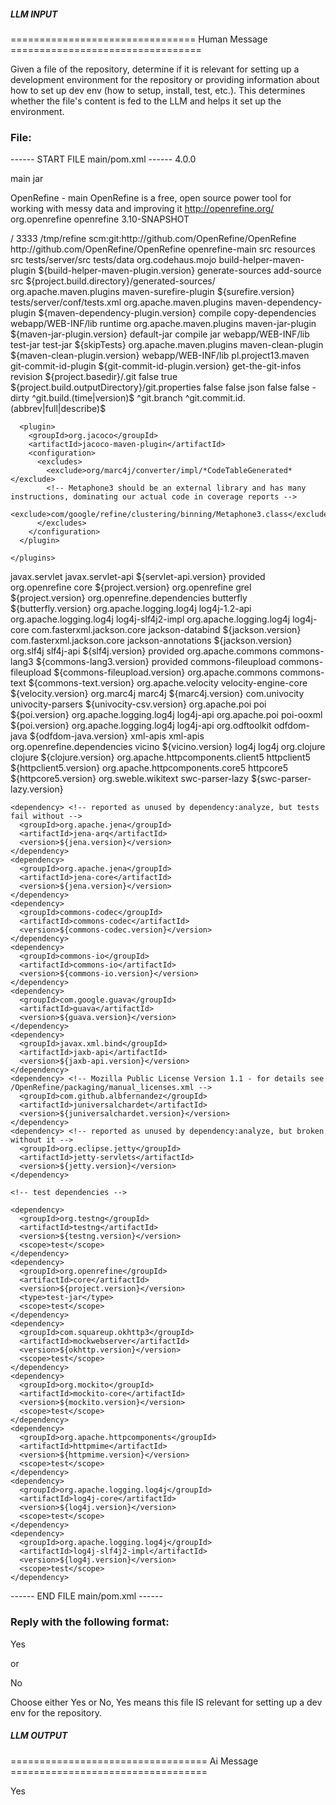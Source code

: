 ##### LLM INPUT #####
================================ Human Message =================================

Given a file of the repository, determine if it is relevant for setting up a development environment for the repository or providing information about how to set up dev env (how to setup, install, test, etc.). This determines whether the file's content is fed to the LLM and helps it set up the environment.

### File:
------ START FILE main/pom.xml ------
<project xmlns="http://maven.apache.org/POM/4.0.0" xmlns:xsi="http://www.w3.org/2001/XMLSchema-instance"
	 xsi:schemaLocation="http://maven.apache.org/POM/4.0.0 http://maven.apache.org/maven-v4_0_0.xsd">
  <modelVersion>4.0.0</modelVersion>

  <artifactId>main</artifactId>
  <packaging>jar</packaging>

  <name>OpenRefine - main</name>
  <description>OpenRefine is a free, open source power tool for working with messy data and improving it</description>
  <url>http://openrefine.org/</url>
  <parent>
    <groupId>org.openrefine</groupId>
    <artifactId>openrefine</artifactId>
    <version>3.10-SNAPSHOT</version>
  </parent>

  <properties>
    <jee.path>/</jee.path>
    <jee.port>3333</jee.port>
    <refine.data>/tmp/refine</refine.data>
  </properties>

  <scm>
    <connection>scm:git:http://github.com/OpenRefine/OpenRefine</connection>
    <url>http://github.com/OpenRefine/OpenRefine</url>
  </scm>

  <build>
    <finalName>openrefine-main</finalName>
    <resources>
      <resource>
        <directory>src</directory>
      </resource>
      <resource>
        <directory>resources</directory>
      </resource>
    </resources>
    <sourceDirectory>src</sourceDirectory>
    <testSourceDirectory>tests/server/src</testSourceDirectory>
    <testResources>
      <testResource>
        <directory>tests/data</directory>
      </testResource>
    </testResources>
    <plugins>
      <plugin>
        <groupId>org.codehaus.mojo</groupId>
        <artifactId>build-helper-maven-plugin</artifactId>
	<version>${build-helper-maven-plugin.version}</version>
        <executions>
          <execution>
            <phase>generate-sources</phase>
            <goals>
              <goal>add-source</goal>
            </goals>
            <configuration>
              <sources>
                <source>src</source>
                <source>${project.build.directory}/generated-sources/</source>
              </sources>
            </configuration>
          </execution>
        </executions>
      </plugin>
      <plugin>
        <groupId>org.apache.maven.plugins</groupId>
        <artifactId>maven-surefire-plugin</artifactId>
        <version>${surefire.version}</version>
        <configuration>
          <suiteXmlFiles>
            <suiteXmlFile>tests/server/conf/tests.xml</suiteXmlFile>
          </suiteXmlFiles>
        </configuration>
      </plugin>
      <plugin>
        <groupId>org.apache.maven.plugins</groupId>
        <artifactId>maven-dependency-plugin</artifactId>
	<version>${maven-dependency-plugin.version}</version>
        <executions>
            <execution>
            <phase>compile</phase>
            <goals>
                <goal>copy-dependencies</goal>
            </goals>
            <configuration>
                <outputDirectory>webapp/WEB-INF/lib</outputDirectory>
                <includeScope>runtime</includeScope>
            </configuration>
            </execution>
        </executions>
      </plugin>
      <plugin>
        <groupId>org.apache.maven.plugins</groupId>
        <artifactId>maven-jar-plugin</artifactId>
	<version>${maven-jar-plugin.version}</version>
        <executions>
          <execution>
            <id>default-jar</id>
            <phase>compile</phase>
            <goals>
              <goal>jar</goal>
            </goals>
            <configuration>
              <outputDirectory>webapp/WEB-INF/lib</outputDirectory>
            </configuration>
          </execution>
          <execution>
            <id>test-jar</id>
            <goals>
              <goal>test-jar</goal>
            </goals>
            <configuration>
              <skip>${skipTests}</skip>
            </configuration>
          </execution>
        </executions>
      </plugin>
      <plugin>
        <groupId>org.apache.maven.plugins</groupId>
        <artifactId>maven-clean-plugin</artifactId>
	<version>${maven-clean-plugin.version}</version>
        <configuration>
          <filesets>
            <fileset>
              <directory>webapp/WEB-INF/lib</directory>
            </fileset>
          </filesets>
        </configuration>
      </plugin>
    <plugin>
        <groupId>pl.project13.maven</groupId>
        <artifactId>git-commit-id-plugin</artifactId>
	<version>${git-commit-id-plugin.version}</version>
        <executions>
            <execution>
                <id>get-the-git-infos</id>
                <goals>
                    <goal>revision</goal>
                </goals>
            </execution>
        </executions>
        <configuration>
            <dotGitDirectory>${project.basedir}/.git</dotGitDirectory>
            <verbose>false</verbose>
            <generateGitPropertiesFile>true</generateGitPropertiesFile>
            <generateGitPropertiesFilename>${project.build.outputDirectory}/git.properties</generateGitPropertiesFilename>
            <failOnNoGitDirectory>false</failOnNoGitDirectory>
            <failOnUnableToExtractRepoInfo>false</failOnUnableToExtractRepoInfo>
            <format>json</format>
            <gitDescribe>
                <skip>false</skip>
                <always>false</always>
                <dirty>-dirty</dirty>
            </gitDescribe>
            <includeOnlyProperties>
              <includeOnlyProperty>^git.build.(time|version)$</includeOnlyProperty>
              <includeOnlyProperty>^git.branch</includeOnlyProperty>
              <includeOnlyProperty>^git.commit.id.(abbrev|full|describe)$</includeOnlyProperty>
            </includeOnlyProperties>
        </configuration>
      </plugin>

      <plugin>
        <groupId>org.jacoco</groupId>
        <artifactId>jacoco-maven-plugin</artifactId>
        <configuration>
          <excludes>
            <exclude>org/marc4j/converter/impl/*CodeTableGenerated*</exclude>
            <!-- Metaphone3 should be an external library and has many instructions, dominating our actual code in coverage reports -->
            <exclude>com/google/refine/clustering/binning/Metaphone3.class</exclude>
          </excludes>
        </configuration>
      </plugin>

    </plugins>
  </build>

  <dependencies>
    <dependency>
      <groupId>javax.servlet</groupId>
      <artifactId>javax.servlet-api</artifactId>
      <version>${servlet-api.version}</version>
      <scope>provided</scope>
    </dependency>
    <dependency>
      <groupId>org.openrefine</groupId>
      <artifactId>core</artifactId>
      <version>${project.version}</version>
    </dependency>
    <dependency>
      <groupId>org.openrefine</groupId>
      <artifactId>grel</artifactId>
      <version>${project.version}</version>
    </dependency>
    <dependency>
      <groupId>org.openrefine.dependencies</groupId>
      <artifactId>butterfly</artifactId>
      <version>${butterfly.version}</version>
      <exclusions>
        <exclusion>
          <groupId>org.apache.logging.log4j</groupId>
          <artifactId>log4j-1.2-api</artifactId>
        </exclusion>
        <exclusion>
          <groupId>org.apache.logging.log4j</groupId>
          <artifactId>log4j-slf4j2-impl</artifactId>
        </exclusion>
        <exclusion>
          <groupId>org.apache.logging.log4j</groupId>
          <artifactId>log4j-core</artifactId>
        </exclusion>
      </exclusions>
    </dependency>
    <dependency>
      <groupId>com.fasterxml.jackson.core</groupId>
      <artifactId>jackson-databind</artifactId>
      <version>${jackson.version}</version>
    </dependency>
    <dependency>
      <groupId>com.fasterxml.jackson.core</groupId>
      <artifactId>jackson-annotations</artifactId>
      <version>${jackson.version}</version>
    </dependency>
    <dependency>
      <groupId>org.slf4j</groupId>
      <artifactId>slf4j-api</artifactId>
      <version>${slf4j.version}</version>
      <scope>provided</scope>
    </dependency>
    <dependency>
      <groupId>org.apache.commons</groupId>
      <artifactId>commons-lang3</artifactId>
      <version>${commons-lang3.version}</version>
      <scope>provided</scope>
    </dependency>
    <dependency>
      <groupId>commons-fileupload</groupId>
      <artifactId>commons-fileupload</artifactId>
      <version>${commons-fileupload.version}</version>
    </dependency>
    <dependency>
        <groupId>org.apache.commons</groupId>
        <artifactId>commons-text</artifactId>
	<version>${commons-text.version}</version>
    </dependency>
    <dependency>
      <groupId>org.apache.velocity</groupId>
      <artifactId>velocity-engine-core</artifactId>
      <version>${velocity.version}</version>
    </dependency>
    <dependency>
      <groupId>org.marc4j</groupId>
      <artifactId>marc4j</artifactId>
      <version>${marc4j.version}</version>
    </dependency>
    <dependency>
      <groupId>com.univocity</groupId>
      <artifactId>univocity-parsers</artifactId>
      <version>${univocity-csv.version}</version>
    </dependency>
    <dependency>
      <groupId>org.apache.poi</groupId>
      <artifactId>poi</artifactId>
      <version>${poi.version}</version>
      <exclusions>
        <exclusion>
          <groupId>org.apache.logging.log4j</groupId>
          <artifactId>log4j-api</artifactId>
        </exclusion>
      </exclusions>
    </dependency>
    <dependency>
      <groupId>org.apache.poi</groupId>
      <artifactId>poi-ooxml</artifactId>
      <version>${poi.version}</version>
      <exclusions>
        <exclusion>
          <groupId>org.apache.logging.log4j</groupId>
          <artifactId>log4j-api</artifactId>
        </exclusion>
      </exclusions>
    </dependency>
    <dependency>
      <groupId>org.odftoolkit</groupId>
      <artifactId>odfdom-java</artifactId>
      <version>${odfdom-java.version}</version>
      <!-- workaround for https://github.com/tdf/odftoolkit/issues/131,
	 which is unfortunately still not solved after
         https://github.com/tdf/odftoolkit/pull/132
	 because xml-apis remains an indirect dependency of this library
	 through xercesImpl.
      -->
      <exclusions>
        <exclusion>
          <groupId>xml-apis</groupId>
          <artifactId>xml-apis</artifactId>
        </exclusion>
      </exclusions>
    </dependency>
    <dependency>
      <groupId>org.openrefine.dependencies</groupId>
      <artifactId>vicino</artifactId>
      <version>${vicino.version}</version>
      <exclusions>
	<exclusion>
	  <groupId>log4j</groupId>
	  <artifactId>log4j</artifactId>
	</exclusion>
      </exclusions>
    </dependency>
    <dependency>
      <groupId>org.clojure</groupId>
      <artifactId>clojure</artifactId>
      <version>${clojure.version}</version>
    </dependency>
    <dependency>
      <groupId>org.apache.httpcomponents.client5</groupId>
      <artifactId>httpclient5</artifactId>
      <version>${httpclient5.version}</version>
    </dependency>
    <dependency>
      <groupId>org.apache.httpcomponents.core5</groupId>
      <artifactId>httpcore5</artifactId>
      <version>${httpcore5.version}</version>
    </dependency>
    <dependency>
      <groupId>org.sweble.wikitext</groupId>
      <artifactId>swc-parser-lazy</artifactId>
      <version>${swc-parser-lazy.version}</version>
    </dependency>

    <dependency> <!-- reported as unused by dependency:analyze, but tests fail without -->
      <groupId>org.apache.jena</groupId>
      <artifactId>jena-arq</artifactId>
      <version>${jena.version}</version>
    </dependency>
    <dependency>
      <groupId>org.apache.jena</groupId>
      <artifactId>jena-core</artifactId>
      <version>${jena.version}</version>
    </dependency>
    <dependency>
      <groupId>commons-codec</groupId>
      <artifactId>commons-codec</artifactId>
      <version>${commons-codec.version}</version>
    </dependency>
    <dependency>
      <groupId>commons-io</groupId>
      <artifactId>commons-io</artifactId>
      <version>${commons-io.version}</version>
    </dependency>
    <dependency>
      <groupId>com.google.guava</groupId>
      <artifactId>guava</artifactId>
      <version>${guava.version}</version>
    </dependency>
    <dependency>
      <groupId>javax.xml.bind</groupId>
      <artifactId>jaxb-api</artifactId>
      <version>${jaxb-api.version}</version>
    </dependency>
    <dependency> <!-- Mozilla Public License Version 1.1 - for details see /OpenRefine/packaging/manual_licenses.xml -->
      <groupId>com.github.albfernandez</groupId>
      <artifactId>juniversalchardet</artifactId>
      <version>${juniversalchardet.version}</version>
    </dependency>
    <dependency> <!-- reported as unused by dependency:analyze, but broken without it -->
      <groupId>org.eclipse.jetty</groupId>
      <artifactId>jetty-servlets</artifactId>
      <version>${jetty.version}</version>
    </dependency>

    <!-- test dependencies -->

    <dependency>
      <groupId>org.testng</groupId>
      <artifactId>testng</artifactId>
      <version>${testng.version}</version>
      <scope>test</scope>
    </dependency>
    <dependency>
      <groupId>org.openrefine</groupId>
      <artifactId>core</artifactId>
      <version>${project.version}</version>
      <type>test-jar</type>
      <scope>test</scope>
    </dependency>
    <dependency>
      <groupId>com.squareup.okhttp3</groupId>
      <artifactId>mockwebserver</artifactId>
      <version>${okhttp.version}</version>
      <scope>test</scope>
    </dependency>
    <dependency>
      <groupId>org.mockito</groupId>
      <artifactId>mockito-core</artifactId>
      <version>${mockito.version}</version>
      <scope>test</scope>
    </dependency>
    <dependency>
      <groupId>org.apache.httpcomponents</groupId>
      <artifactId>httpmime</artifactId>
      <version>${httpmime.version}</version>
      <scope>test</scope>
    </dependency>
    <dependency>
      <groupId>org.apache.logging.log4j</groupId>
      <artifactId>log4j-core</artifactId>
      <version>${log4j.version}</version>
      <scope>test</scope>
    </dependency>
    <dependency>
      <groupId>org.apache.logging.log4j</groupId>
      <artifactId>log4j-slf4j2-impl</artifactId>
      <version>${log4j.version}</version>
      <scope>test</scope>
    </dependency>

  </dependencies>
</project>

------ END FILE main/pom.xml ------

### Reply with the following format:

<rel>Yes</rel>

or

<rel>No</rel>

Choose either Yes or No, Yes means this file IS relevant for setting up a dev env for the repository.

##### LLM OUTPUT #####
================================== Ai Message ==================================

<rel>Yes</rel>